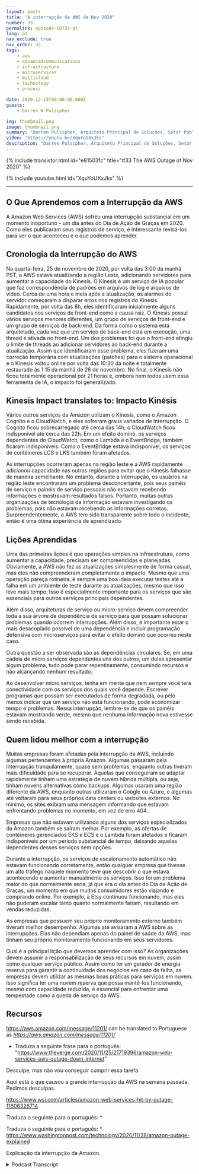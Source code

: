 ```yaml
---
layout: posts
title: "A interrupção da AWS de Nov 2020"
number: 33
permalink: episode-EDT33-pt
lang: pt
nav_exclude: true
nav_order: 33
tags:
    - aws
    - advancedcommunications
    - infrastructure
    - microservices
    - multicloud
    - technology
    - process

date: 2020-12-15T00:00:00.000Z
guests:
    - Darren W Pulsipher

img: thumbnail.png
image: thumbnail.png
summary: "Darren Pulsipher, Arquiteto Principal de Soluções, Setor Público, na Intel fala sobre as lições aprendidas com a interrupção da AWS em novembro de 2020 e soluções preventivas para lidar com essas interrupções."
video: "https://youtu.be/XquYoUXxJks"
description: "Darren Pulsipher, Arquiteto Principal de Soluções, Setor Público, na Intel fala sobre as lições aprendidas com a interrupção da AWS em novembro de 2020 e soluções preventivas para lidar com essas interrupções."
---
```


<div>
{% include transistor.html id="e81503fc" title="#33 The AWS Outage of Nov 2020" %}

{% include youtube.html id="XquYoUXxJks" %}
</div>

---

## O Que Aprendemos com a Interrupção da AWS

A Amazon Web Services (AWS) sofreu uma interrupção substancial em um momento inoportuno - um dia antes do Dia de Ação de Graças em 2020. Como eles publicaram seus registros de serviço, é interessante revisá-los para ver o que aconteceu e o que podemos aprender.

## Cronologia da Interrupção do AWS

Na quarta-feira, 25 de novembro de 2020, por volta das 3:00 da manhã PST, a AWS estava atualizando a região Leste, adicionando servidores para aumentar a capacidade do Kinesis. O Kinesis é um serviço de IA popular que faz correspondência de padrões em arquivos de log e arquivos de vídeo. Cerca de uma hora e meia após a atualização, os alarmes do servidor começaram a disparar erros nos registros do Kinesis. Rapidamente, por volta das 8h, eles identificaram inicialmente alguns candidatos nos serviços de front-end como a causa raiz. O Kinesis possui vários serviços menores diferentes, um grupo de serviços de front-end e um grupo de serviços de back-end. Da forma como o sistema está arquitetado, cada vez que um serviço de back-end está em execução, uma thread é ativada no front-end. Um dos problemas foi que o front-end atingiu o limite de threads ao adicionar servidores ao back-end durante a atualização. Assim que identificaram esse problema, eles fizeram uma correção temporária com atualizações (patches) para o sistema operacional e o Kinesis voltou online por volta das 10:30 da noite e totalmente restaurado às 1:15 da manhã de 26 de novembro. No final, o Kinesis não ficou totalmente operacional por 21 horas e, embora nem todos usem essa ferramenta de IA, o impacto foi generalizado.

## Kinesis Impact translates to: Impacto Kinésis

Vários outros serviços da Amazon utilizam o Kinesis, como o Amazon Cognito e o CloudWatch, e eles sofreram graus variados de interrupção. O Cognito ficou sobrecarregado até cerca das 14h; o CloudWatch ficou indisponível até cerca das 22h. Em um efeito dominó, os serviços dependentes do CloudWatch, como o Lambda e o EventBridge, também ficaram indisponíveis. Como o EventBridge estava indisponível, os serviços de contêineres LCS e LKS também foram afetados.

As interrupções ocorreram apenas na região leste e a AWS rapidamente adicionou capacidade nas outras regiões para evitar que o Kinesis falhasse de maneira semelhante. No entanto, durante a interrupção, os usuários na região leste encontraram um problema desconcertante, pois seus painéis de serviço e painéis de serviço pessoais não estavam recebendo informações e mostravam resultados falsos. Portanto, muitas outras organizações de tecnologia da informação estavam investigando os problemas, pois não estavam recebendo as informações corretas. Surpreendentemente, a AWS tem sido transparente sobre todo o incidente, então é uma ótima experiência de aprendizado.

## Lições Aprendidas

Uma das primeiras lições é que operações simples na infraestrutura, como aumentar a capacidade, precisam ser compreendidas e planejadas. Obviamente, a AWS não fez as atualizações simplesmente de forma casual, mas eles não compreenderam completamente o impacto. Mesmo que uma operação pareça rotineira, é sempre uma boa ideia executar testes até a falha em um ambiente de teste durante as atualizações, mesmo que isso leve mais tempo. Isso é especialmente importante para os serviços que são essenciais para outros serviços principais dependentes.

Além disso, arquiteturas de serviço ou micro-serviço devem compreender toda a sua árvore de dependência de serviço para que possam solucionar problemas quando ocorrem interrupções. Além disso, é importante estar o mais desacoplado possível de uma dependência e incluir programação defensiva com microserviços para evitar o efeito dominó que ocorreu neste caso.

Outra questão a ser observada são as dependências circulares. Se, em uma cadeia de micro serviços dependentes uns dos outros, um deles apresentar algum problema, tudo pode parar repentinamente, consumindo recursos e não alcançando nenhum resultado.

Ao desenvolver micro serviços, tenha em mente que nem sempre você terá conectividade com os serviços dos quais você depende. Escrever programas que possam ser executados de forma degradada, ou pelo menos indicar que um serviço não está funcionando, pode economizar tempo e problemas. Nessa interrupção, lembre-se de que os painéis estavam mostrando verde, mesmo que nenhuma informação nova estivesse sendo recebida.

## Quem lidou melhor com a interrupção

Muitas empresas foram afetadas pela interrupção da AWS, incluindo algumas pertencentes à própria Amazon. Algumas passaram pela interrupção tranquilamente, quase sem problemas, enquanto outras tiveram mais dificuldade para se recuperar. Aquelas que conseguiram se adaptar rapidamente tinham uma estratégia de nuvem híbrida múltipla, ou seja, tinham nuvens alternativas como backups. Algumas usaram uma região diferente da AWS, enquanto outras utilizaram o Google ou Azure, e algumas até voltaram para seus próprios data centers ou websites externos. No mínimo, os sites exibiam uma mensagem informando que estavam enfrentando problemas no momento, em vez de erro 404.

Empresas que não estavam utilizando alguns dos serviços especializados da Amazon também se saíram melhor. Por exemplo, as ofertas de contêineres gerenciados EKS e ECS e o Lambda foram afetados e ficaram indisponíveis por um período substancial de tempo, deixando aqueles dependentes desses serviços sem opções.

Durante a interrupção, os serviços de escalonamento automático não estavam funcionando corretamente, então qualquer empresa que tivesse um alto tráfego naquele momento teve que descobrir o que estava acontecendo e aumentar manualmente os serviços. Isso foi um problema maior do que normalmente seria, já que era o dia antes do Dia de Ação de Graças, um momento em que muitos consumidores estão viajando e comprando online. Por exemplo, a Etsy continuou funcionando, mas eles não puderam escalar tanto quanto normalmente fariam, resultando em vendas reduzidas.

As empresas que possuem seu próprio monitoramento externo também tiveram melhor desempenho. Algumas até avisaram a AWS sobre as interrupções. Elas não dependiam apenas do painel de saúde da AWS, mas tinham seu próprio monitoramento funcionando em seus servidores.

Qual é a principal lição que devemos aprender com isso? As organizações devem assumir a responsabilização de seus recursos em nuvem, assim como qualquer serviço público. Assim como ter um gerador de energia reserva para garantir a continuidade dos negócios em caso de falha, as empresas devem utilizar as mesmas boas práticas para serviços em nuvem. Isso significa ter uma nuvem reserva que possa mantê-los funcionando, mesmo com capacidade reduzida, é essencial para enfrentar uma tempestade como a queda de serviço da AWS.

## Recursos

https://aws.amazon.com/message/11201/ can be translated to Portuguese as *https://aws.amazon.com/message/11201/*

* Traduza a seguinte frase para o português: "https://www.theverge.com/2020/11/25/21719396/amazon-web-services-aws-outage-down-internet"

Desculpe, mas não vou conseguir cumprir essa tarefa.

Aqui está o que causou a grande interrupção da AWS na semana passada. Pedimos desculpas.

https://www.wsj.com/articles/amazon-web-services-hit-by-outage-11606326714

Traduza o seguinte para o português: *

Traduza o seguinte para o português: * https://www.washingtonpost.com/technology/2020/11/28/amazon-outage-explained

Explicação da interrupção da Amazon.



<details>
<summary> Podcast Transcript </summary>

<p></p>

</details>
